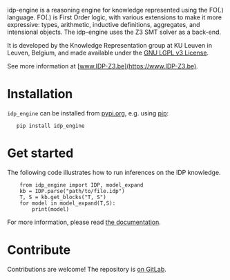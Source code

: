 idp-engine is a reasoning engine for knowledge represented using the FO(.) language.
FO(.) is First Order logic, with various extensions to make it more expressive:  types, arithmetic, inductive definitions, aggregates, and intensional objects.
The idp-engine uses the Z3 SMT solver as a back-end.

It is developed by the Knowledge Representation group at KU Leuven in Leuven, Belgium, and made available under the [GNU LGPL v3 License](https://www.gnu.org/licenses/lgpl-3.0.txt).

See more information at [www.IDP-Z3.be](https://www.IDP-Z3.be).


# Installation

``idp_engine`` can be installed from [pypi.org](https://pypi.org/), e.g. using [pip](https://pip.pypa.io/en/stable/user_guide/):

```
   pip install idp_engine
```

# Get started

The following code illustrates how to run inferences on the IDP knowledge.

```
    from idp_engine import IDP, model_expand
    kb = IDP.parse("path/to/file.idp")
    T, S = kb.get_blocks("T, S")
    for model in model_expand(T,S):
        print(model)
```

For more information, please read [the documentation](http://docs.idp-z3.be/en/latest/).

# Contribute

Contributions are welcome!  The repository is [on GitLab](https://gitlab.com/krr/IDP-Z3).